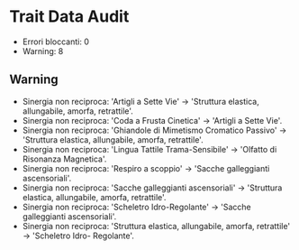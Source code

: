 # Trait Data Audit

- Errori bloccanti: 0
- Warning: 8

## Warning

- Sinergia non reciproca: 'Artigli a Sette Vie' → 'Struttura elastica, allungabile, amorfa,
retrattile'.
- Sinergia non reciproca: 'Coda a Frusta Cinetica' → 'Artigli a Sette Vie'.
- Sinergia non reciproca: 'Ghiandole di Mimetismo Cromatico Passivo' → 'Struttura elastica,
allungabile, amorfa, retrattile'.
- Sinergia non reciproca: 'Lingua Tattile Trama-Sensibile' → 'Olfatto di Risonanza Magnetica'.
- Sinergia non reciproca: 'Respiro a scoppio' → 'Sacche galleggianti ascensoriali'.
- Sinergia non reciproca: 'Sacche galleggianti ascensoriali' → 'Struttura elastica, allungabile,
amorfa, retrattile'.
- Sinergia non reciproca: 'Scheletro Idro-Regolante' → 'Sacche galleggianti ascensoriali'.
- Sinergia non reciproca: 'Struttura elastica, allungabile, amorfa, retrattile' → 'Scheletro Idro-
Regolante'.
